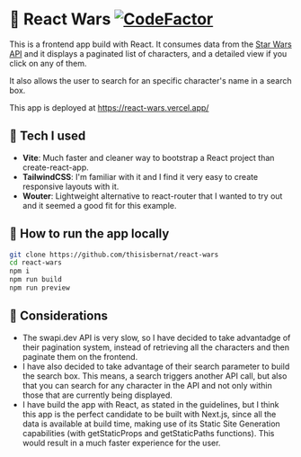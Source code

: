 # 🌌 React Wars [![CodeFactor](https://www.codefactor.io/repository/github/thisisbernat/react-wars/badge)](https://www.codefactor.io/repository/github/thisisbernat/react-wars)

This is a frontend app build with React. It consumes data from the [Star Wars API](https://swapi.dev/) and it displays a paginated list of characters, and a detailed view if you click on any of them.

It also allows the user to search for an specific character's name in a search box.

This app is deployed at https://react-wars.vercel.app/

## 🧮 Tech I used

- __Vite__: Much faster and cleaner way to bootstrap a React project than create-react-app. 
- __TailwindCSS__: I'm familiar with it and I find it very easy to create responsive layouts with it. 
- __Wouter__: Lightweight alternative to react-router that I wanted to try out and it seemed a good fit for this example.

## 🛫 How to run the app locally
```bash
git clone https://github.com/thisisbernat/react-wars
cd react-wars
npm i
npm run build
npm run preview
```

## 💭 Considerations

- The swapi.dev API is very slow, so I have decided to take advantadge of their pagination system, instead of retrieving all the characters and then paginate them on the frontend.
- I have also decided to take advantage of their search parameter to build the search box. This means, a search triggers another API call, but also that you can search for any character in the API and not only within those that are currently being displayed.
- I have build the app with React, as stated in the guidelines, but I think this app is the perfect candidate to be built with Next.js, since all the data is available at build time, making use of its Static Site Generation capabilities (with getStaticProps and getStaticPaths functions). This would result in a much faster experience for the user.


